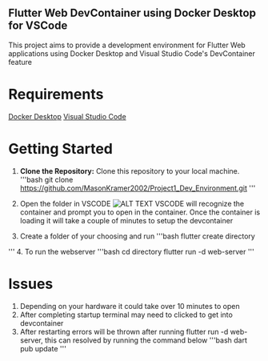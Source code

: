 ## Flutter Web DevContainer using Docker Desktop for VSCode
This project aims to provide a development environment for Flutter Web applications using Docker Desktop and Visual Studio Code's DevContainer feature

# Requirements
[Docker Desktop](https://www.docker.com/products/docker-desktop/)
[Visual Studio Code](https://code.visualstudio.com/download)

# Getting Started
1. **Clone the Repository:** Clone this repository to your local machine.
   '''bash
   git clone https://github.com/MasonKramer2002/Project1_Dev_Environment.git
   '''
2. Open the folder in VSCODE
   ![ALT TEXT](https://imgur.com/a/ZkRr7vK)
VSCODE will recognize the container and prompt you to open in the container. Once the container is loading it will take a couple of minutes to setup the devcontainer

3. Create a folder of your choosing and run
   '''bash
  flutter create directory

'''
4. To run the webserver
'''bash
cd directory
flutter run -d web-server
'''

# Issues
1. Depending on your hardware it could take over 10 minutes to open
2. After completing startup terminal may need to clicked to get into devcontainer
3. After restarting errors will be thrown after running flutter run -d web-server, this can resolved by running the command below
   '''bash
  dart pub update
   '''
